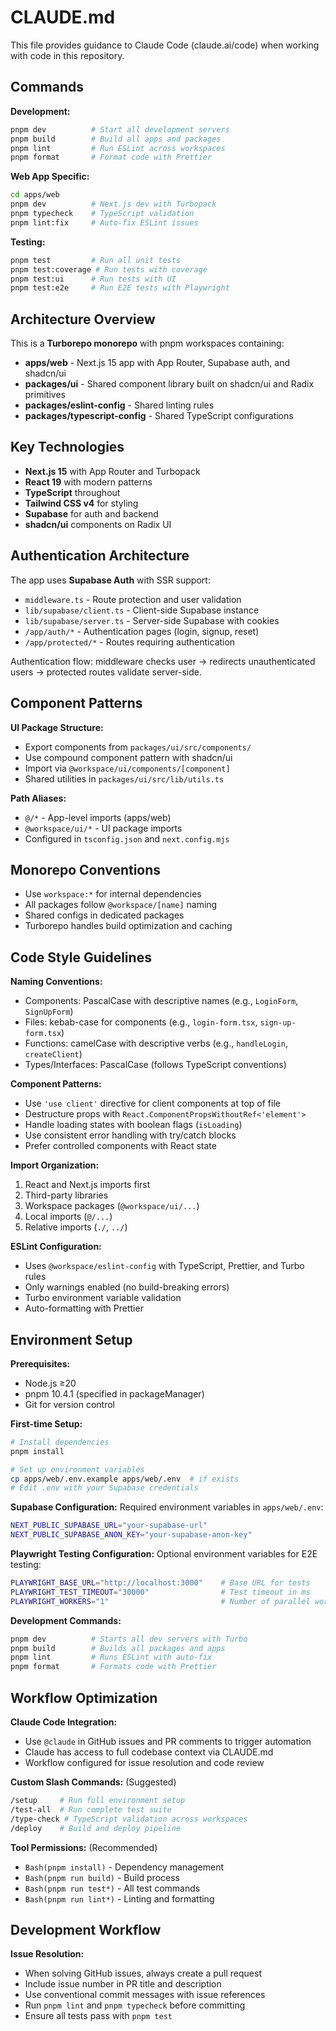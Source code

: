 # CLAUDE.md

This file provides guidance to Claude Code (claude.ai/code) when working with code in this repository.

## Commands

**Development:**

```bash
pnpm dev          # Start all development servers
pnpm build        # Build all apps and packages
pnpm lint         # Run ESLint across workspaces
pnpm format       # Format code with Prettier
```

**Web App Specific:**

```bash
cd apps/web
pnpm dev          # Next.js dev with Turbopack
pnpm typecheck    # TypeScript validation
pnpm lint:fix     # Auto-fix ESLint issues
```

**Testing:**

```bash
pnpm test         # Run all unit tests
pnpm test:coverage # Run tests with coverage
pnpm test:ui      # Run tests with UI
pnpm test:e2e     # Run E2E tests with Playwright
```

## Architecture Overview

This is a **Turborepo monorepo** with pnpm workspaces containing:

- **apps/web** - Next.js 15 app with App Router, Supabase auth, and shadcn/ui
- **packages/ui** - Shared component library built on shadcn/ui and Radix primitives
- **packages/eslint-config** - Shared linting rules
- **packages/typescript-config** - Shared TypeScript configurations

## Key Technologies

- **Next.js 15** with App Router and Turbopack
- **React 19** with modern patterns
- **TypeScript** throughout
- **Tailwind CSS v4** for styling
- **Supabase** for auth and backend
- **shadcn/ui** components on Radix UI

## Authentication Architecture

The app uses **Supabase Auth** with SSR support:

- `middleware.ts` - Route protection and user validation
- `lib/supabase/client.ts` - Client-side Supabase instance
- `lib/supabase/server.ts` - Server-side Supabase with cookies
- `/app/auth/*` - Authentication pages (login, signup, reset)
- `/app/protected/*` - Routes requiring authentication

Authentication flow: middleware checks user → redirects unauthenticated users → protected routes validate server-side.

## Component Patterns

**UI Package Structure:**

- Export components from `packages/ui/src/components/`
- Use compound component pattern with shadcn/ui
- Import via `@workspace/ui/components/[component]`
- Shared utilities in `packages/ui/src/lib/utils.ts`

**Path Aliases:**

- `@/*` - App-level imports (apps/web)
- `@workspace/ui/*` - UI package imports
- Configured in `tsconfig.json` and `next.config.mjs`

## Monorepo Conventions

- Use `workspace:*` for internal dependencies
- All packages follow `@workspace/[name]` naming
- Shared configs in dedicated packages
- Turborepo handles build optimization and caching

## Code Style Guidelines

**Naming Conventions:**

- Components: PascalCase with descriptive names (e.g., `LoginForm`, `SignUpForm`)
- Files: kebab-case for components (e.g., `login-form.tsx`, `sign-up-form.tsx`)
- Functions: camelCase with descriptive verbs (e.g., `handleLogin`, `createClient`)
- Types/Interfaces: PascalCase (follows TypeScript conventions)

**Component Patterns:**

- Use `'use client'` directive for client components at top of file
- Destructure props with `React.ComponentPropsWithoutRef<'element'>`
- Handle loading states with boolean flags (`isLoading`)
- Use consistent error handling with try/catch blocks
- Prefer controlled components with React state

**Import Organization:**

1. React and Next.js imports first
2. Third-party libraries
3. Workspace packages (`@workspace/ui/...`)
4. Local imports (`@/...`)
5. Relative imports (`./`, `../`)

**ESLint Configuration:**

- Uses `@workspace/eslint-config` with TypeScript, Prettier, and Turbo rules
- Only warnings enabled (no build-breaking errors)
- Turbo environment variable validation
- Auto-formatting with Prettier

## Environment Setup

**Prerequisites:**

- Node.js ≥20
- pnpm 10.4.1 (specified in packageManager)
- Git for version control

**First-time Setup:**

```bash
# Install dependencies
pnpm install

# Set up environment variables
cp apps/web/.env.example apps/web/.env  # if exists
# Edit .env with your Supabase credentials
```

**Supabase Configuration:**
Required environment variables in `apps/web/.env`:

```bash
NEXT_PUBLIC_SUPABASE_URL="your-supabase-url"
NEXT_PUBLIC_SUPABASE_ANON_KEY="your-supabase-anon-key"
```

**Playwright Testing Configuration:**
Optional environment variables for E2E testing:

```bash
PLAYWRIGHT_BASE_URL="http://localhost:3000"    # Base URL for tests
PLAYWRIGHT_TEST_TIMEOUT="30000"                # Test timeout in ms
PLAYWRIGHT_WORKERS="1"                         # Number of parallel workers
```

**Development Commands:**

```bash
pnpm dev          # Starts all dev servers with Turbo
pnpm build        # Builds all packages and apps
pnpm lint         # Runs ESLint with auto-fix
pnpm format       # Formats code with Prettier
```

## Workflow Optimization

**Claude Code Integration:**

- Use `@claude` in GitHub issues and PR comments to trigger automation
- Claude has access to full codebase context via CLAUDE.md
- Workflow configured for issue resolution and code review

**Custom Slash Commands:** (Suggested)

```bash
/setup     # Run full environment setup
/test-all  # Run complete test suite
/type-check # TypeScript validation across workspaces
/deploy    # Build and deploy pipeline
```

**Tool Permissions:** (Recommended)

- `Bash(pnpm install)` - Dependency management
- `Bash(pnpm run build)` - Build process
- `Bash(pnpm run test*)` - All test commands
- `Bash(pnpm run lint*)` - Linting and formatting

## Development Workflow

**Issue Resolution:**

- When solving GitHub issues, always create a pull request
- Include issue number in PR title and description
- Use conventional commit messages with issue references
- Run `pnpm lint` and `pnpm typecheck` before committing
- Ensure all tests pass with `pnpm test`

